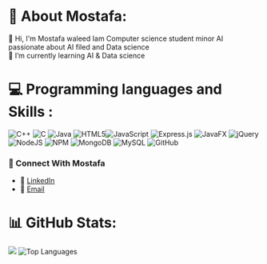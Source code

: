 # 💫 About Mostafa:
👋 Hi, I'm Mostafa waleed  Iam Computer science student minor AI passionate about AI filed and Data science <br> 🔭 I’m currently learning AI & Data science 

# 💻 Programming languages and Skills :
![C++](https://img.shields.io/badge/c++-%2300599C.svg?style=flat&logo=c%2B%2B&logoColor=white) ![C](https://img.shields.io/badge/c-%2300599C.svg?style=flat&logo=c&logoColor=white) ![Java](https://img.shields.io/badge/java-%23ED8B00.svg?style=flat&logo=openjdk&logoColor=white) ![HTML5](https://img.shields.io/badge/html5-%23E34F26.svg?style=flat&logo=html5&logoColor=white)![JavaScript](https://img.shields.io/badge/javascript-%23323330.svg?style=flat&logo=javascript&logoColor=%23F7DF1E) ![Express.js](https://img.shields.io/badge/express.js-%23404d59.svg?style=flat&logo=express&logoColor=%2361DAFB) ![JavaFX](https://img.shields.io/badge/javafx-%23FF0000.svg?style=flat&logo=javafx&logoColor=white) ![jQuery](https://img.shields.io/badge/jquery-%230769AD.svg?style=flat&logo=jquery&logoColor=white) ![NodeJS](https://img.shields.io/badge/node.js-6DA55F?style=flat&logo=node.js&logoColor=white) ![NPM](https://img.shields.io/badge/NPM-%23CB3837.svg?style=flat&logo=npm&logoColor=white) ![MongoDB](https://img.shields.io/badge/MongoDB-%234ea94b.svg?style=flat&logo=mongodb&logoColor=white) ![MySQL](https://img.shields.io/badge/mysql-4479A1.svg?style=flat&logo=mysql&logoColor=white) ![GitHub](https://img.shields.io/badge/github-%23121011.svg?style=flat&logo=github&logoColor=white)

### 🔗 Connect With Mostafa
- 💼 [LinkedIn](www.linkedin.com/in/mostafa-waleed-zaki-karam-3929b6301) <br>
- 📧 [Email](mailto:wmostafa392@gmail.com)

# 📊 GitHub Stats:
![](https://github-readme-stats.vercel.app/api?username=mostafawaleedddddd&show_icons=true&theme=radical)
![Top Languages](https://github-readme-stats.vercel.app/api/top-langs/?username=mostafawaleedddddd&layout=compact&theme=radical&)


